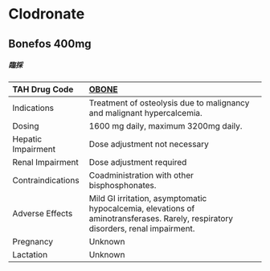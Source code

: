 # Clodronate

## Bonefos 400mg

##### 臨採

| TAH Drug Code      | [OBONE](https://www.tahsda.org.tw/drugs/hissearch.php?drug_code=OBONE)                                                           |
|:-------------------|:---------------------------------------------------------------------------------------------------------------------------------|
| Indications        | Treatment of osteolysis due to malignancy and malignant hypercalcemia.                                                           |
| Dosing             | 1600 mg daily, maximum 3200mg daily.                                                                                             |
| Hepatic Impairment | Dose adjustment not necessary                                                                                                    |
| Renal Impairment   | Dose adjustment required                                                                                                         |
| Contraindications  | Coadministration with other bisphosphonates.                                                                                     |
| Adverse Effects    | Mild GI irritation, asymptomatic hypocalcemia, elevations of aminotransferases. Rarely, respiratory disorders, renal impairment. |
| Pregnancy          | Unknown                                                                                                                          |
| Lactation          | Unknown                                                                                                                          |


